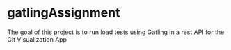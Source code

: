 # gatlingAssignment
The goal of this project is to run load tests using Gatling in a rest API for the Git Visualization App
